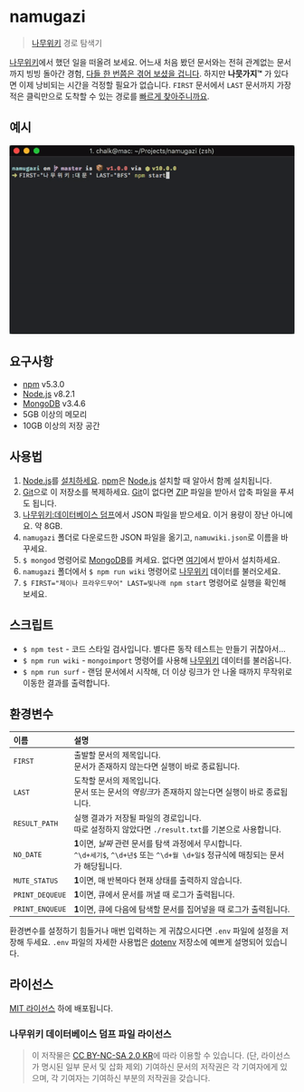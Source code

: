 # namugazi
> [나무위키] 경로 탐색기

[나무위키]에서 했던 일을 떠올려 보세요. 어느새 처음 봤던 문서와는 전혀 관계없는 문서까지 빙빙 돌아간 경험, [다들 한 번쯤은 겪어 보셨을 겁니다][위키니트]. 하지만 **나뭇가지™** 가 있다면 이제 낭비되는 시간을 걱정할 필요가 없습니다. `FIRST` 문서에서 `LAST` 문서까지 가장 적은 클릭만으로 도착할 수 있는 경로를 [빠르게 찾아주니까요][BFS].

## 예시
![Example](example.gif)

## 요구사항
- [npm] v5.3.0
- [Node.js] v8.2.1
- [MongoDB] v3.4.6
- 5GB 이상의 메모리
- 10GB 이상의 저장 공간

## 사용법
1. [Node.js]를 [설치하세요][Node.js download]. [npm]은 [Node.js] 설치할 때 알아서 함께 설치됩니다.
1. [Git]으로 이 저장소를 복제하세요. [Git]이 없다면 [ZIP] 파일을 받아서 압축 파일을 푸셔도 됩니다.
1. [나무위키:데이터베이스 덤프]에서 JSON 파일을 받으세요. 이거 용량이 장난 아니에요. 약 8GB.
1. `namugazi` 폴더로 다운로드한 JSON 파일을 옮기고, `namuwiki.json`로 이름을 바꾸세요.
1. `$ mongod` 명령어로 [MongoDB]를 켜세요. 없다면 [여기][MongoDB download]에서 받아서 설치하세요.
1. `namugazi` 폴더에서 `$ npm run wiki` 명령어로 [나무위키] 데이터를 불러오세요.
1. `$ FIRST="제이나 프라우드무어" LAST=빛나래 npm start` 명령어로 실행을 확인해 보세요.

## 스크립트
- `$ npm test` - 코드 스타일 검사입니다. 별다른 동작 테스트는 만들기 귀찮아서...
- `$ npm run wiki` - `mongoimport` 명령어를 사용해 [나무위키] 데이터를 불러옵니다.
- `$ npm run surf` - 랜덤 문서에서 시작해, 더 이상 링크가 안 나올 때까지 무작위로 이동한 결과를 출력합니다.

## 환경변수
| 이름 | 설명 |
| :-- | :-- |
| `FIRST` | 출발할 문서의 제목입니다.<br>문서가 존재하지 않는다면 실행이 바로 종료됩니다. |
| `LAST` | 도착할 문서의 제목입니다.<br>문서 또는 문서의 *역링크*가 존재하지 않는다면 실행이 바로 종료됩니다. |
| `RESULT_PATH` | 실행 결과가 저장될 파일의 경로입니다.<br>따로 설정하지 않았다면 `./result.txt`를 기본으로 사용합니다.
| `NO_DATE` | **1**이면, *날짜* 관련 문서를 탐색 과정에서 무시합니다.<br>`^\d+세기$`, `^\d+년$` 또는 `^\d+월 \d+일$` 정규식에 매칭되는 문서가 해당됩니다. |
| `MUTE_STATUS` | **1**이면, 매 반복마다 현재 상태를 출력하지 않습니다. |
| `PRINT_DEQUEUE` | **1**이면, 큐에서 문서를 꺼낼 때 로그가 출력됩니다. |
| `PRINT_ENQUEUE` | **1**이면, 큐에 다음에 탐색할 문서를 집어넣을 때 로그가 출력됩니다. |

환경변수를 설정하기 힘들거나 매번 입력하는 게 귀찮으시다면 `.env` 파일에 설정을 저장해 두세요. `.env` 파일의 자세한 사용법은 [dotenv] 저장소에 예쁘게 설명되어 있습니다.

## 라이선스
[MIT 라이선스](LICENSE) 하에 배포됩니다.

### 나무위키 데이터베이스 덤프 파일 라이선스
> 이 저작물은 [CC BY-NC-SA 2.0 KR]에 따라 이용할 수 있습니다. (단, 라이선스가 명시된 일부 문서 및 삽화 제외)
기여하신 문서의 저작권은 각 기여자에게 있으며, 각 기여자는 기여하신 부분의 저작권을 갖습니다.

[npm]: https://www.npmjs.com/
[Node.js]: https://nodejs.org/en
[Node.js download]: https://nodejs.org/en/download/current/

[Git]: https://git-scm.com/
[ZIP]: https://github.com/ChalkPE/namugazi/archive/master.zip

[MongoDB]: https://www.mongodb.com
[MongoDB download]: https://www.mongodb.com/download-center

[나무위키]: https://namu.wiki
[위키니트]: https://namu.wiki/w/%EC%9C%84%ED%82%A4%EB%8B%88%ED%8A%B8
[BFS]: https://namu.wiki/w/BFS
[CC BY-NC-SA 2.0 KR]: https://creativecommons.org/licenses/by-nc-sa/2.0/kr/
[나무위키:데이터베이스 덤프]: https://namu.wiki/w/%EB%82%98%EB%AC%B4%EC%9C%84%ED%82%A4%3A%EB%8D%B0%EC%9D%B4%ED%84%B0%EB%B2%A0%EC%9D%B4%EC%8A%A4%20%EB%8D%A4%ED%94%84

[dotenv]: https://github.com/motdotla/dotenv
